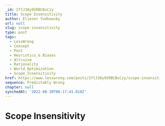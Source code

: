 ```yaml
---
_id: 2ftJ38y9SRBCBsCzy
title: Scope Insensitivity
author: Eliezer Yudkowsky
url: null
slug: scope-insensitivity
type: post
tags:
  - LessWrong
  - Concept
  - Post
  - Heuristics_& Biases
  - Altruism
  - Rationality
  - World_Optimization
  - Scope_Insensitivity
href: https://www.lesswrong.com/posts/2ftJ38y9SRBCBsCzy/scope-insensitivity
sequence: Predictably Wrong
chapter: null
synchedAt: '2022-08-30T08:17:41.018Z'
---
```


# Scope Insensitivity
